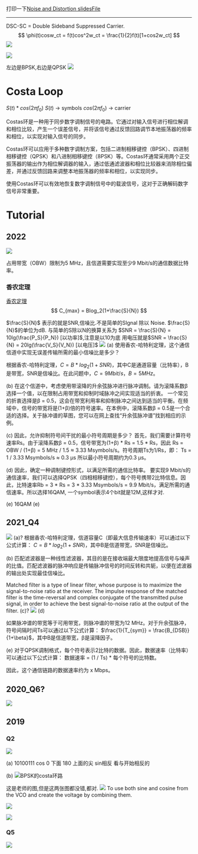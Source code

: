 打印一下[Noise and Distortion slidesFile](https://moodle.gla.ac.uk/mod/resource/view.php?id=3312904) 

---


DSC-SC = Double Sideband Suppressed Carrier.
$$
\phi(t)cosw_ct = f(t)cos^2w_ct = \frac{1}{2}f(t)[1+cos2w_ct]
$$
![](assets/Pasted%20image%2020230501145030.png)

![](assets/Pasted%20image%2020230501145345.png)

左边是BPSK,右边是QPSK
![](assets/Pasted%20image%2020230501145547.png)

# Costa Loop
$S(t)*cos(2 \pi f_0)$
$S(t)$ -> symbols
$cos(2 \pi f_0)$ -> carrier

Costas环是一种用于同步数字调制信号的电路。它通过对输入信号进行相位解调和相位比较，产生一个误差信号，并将该信号通过反馈回路调节本地振荡器的频率和相位，以实现对输入信号的同步。

Costas环可以应用于多种数字调制方案，包括二进制相移键控（BPSK）、四进制相移键控（QPSK）和八进制相移键控（8PSK）等。Costas环通常采用两个正交振荡器的输出作为相位解调器的输入，通过低通滤波器和相位比较器来消除相位偏差，并通过反馈回路来调整本地振荡器的频率和相位，以实现同步。

使用Costas环可以有效地恢复数字调制信号中的载波信号，这对于正确解码数字信号非常重要。

# Tutorial
## 2022
![](assets/Pasted%20image%2020230501210507.png)

占用带宽（OBW）限制为5 MHz，且信道需要实现至少9 Mbit/s的通信数据比特率。
### 香农定理
[香农定理](https://blog.csdn.net/shulianghan/article/details/108002782)
$$
C_{max} = Blog_2(1+\frac{S}{N})
$$

$\frac{S}{N}$ 表示的就是SNR,信噪比.不是简单的SIgnal 除以 Noise.
$\frac{S}{N}$的单位为dB.    与简单的S除以N的换算关系为 $SNR = \frac{S}{N} = 10lg(\frac{P_S}{P_N}) [以功率]$,注意是以10为底
用电压就是$SNR = \frac{S}{N} = 20lg(\frac{V_S}{V_N}) [以电压]$
![](assets/Pasted%20image%2020230507121014.png)
(a)
使用香农-哈特利定理，这个通信信道中实现无误差传输所需的最小信噪比是多少？ 

根据香农-哈特利定理，$C = B * log_2(1 + SNR)$，其中C是通道容量（比特率），B是带宽，SNR是信噪比。在此问题中，$C = 9 Mbit/s，B = 5 MHz$。

(b)
在这个信道中，考虑使用带滚降的升余弦脉冲进行脉冲调制。请为滚降系数β选择一个值，以在限制占用带宽和抑制时域脉冲之间实现适当的折衷。 一个常见的折衷选择是β = 0.5，这会在带宽利用率和抑制脉冲之间达到适当的平衡。在频域中，信号的带宽将是(1+β)倍的符号速率。在本例中，滚降系数β = 0.5是一个合适的选择。关于脉冲谱的草图，您可以在网上查找“升余弦脉冲谱”找到相应的示例。

(c)
因此，允许抑制符号间干扰的最小符号周期是多少？ 首先，我们需要计算符号速率Rs。由于滚降系数β = 0.5，信号带宽为(1+β) * Rs = 1.5 * Rs，因此 Rs = OBW / (1+β) = 5 MHz / 1.5 ≈ 3.33 Msymbols/s。符号周期Ts为1/Rs，即： Ts = 1 / 3.33 Msymbols/s ≈ 0.3 μs 所以最小符号周期约为0.3 μs。

(d)
因此，确定一种调制键控形式，以满足所需的通信比特率。 要实现9 Mbit/s的通信速率，我们可以选择QPSK（四相相移键控），每个符号携带2比特信息。因此，比特速率Rb = 3 * Rs = 3 * 3.33 Msymbols/s = 9.9 Mbit/s，满足所需的通信速率。所以选择16QAM, 一个symbol表示4个bit就是12M,这样才对.

(e)
16QAM
(e)


## 2021_Q4
![](assets/Pasted%20image%2020230501214827.png)
(a)?
根据香农-哈特利定理，信道容量C（即最大信息传输速率）可以通过以下公式计算：
$C = B * log_2(1 + SNR)$，其中B是信道带宽，SNR是信噪比。

(b)
匹配滤波器是一种线性滤波器，其目的是在接收端最大限度地提高信号与噪声的比值。匹配滤波器的脉冲响应是传输脉冲信号的时间反转和共轭，以便在滤波器的输出处实现最佳信噪比。

Matched filter is a type of linear filter, whose purpose is to maximize the signal-to-noise ratio at the receiver. The impulse response of the matched filter is the time-reversal and complex conjugate of the transmitted pulse signal, in order to achieve the best signal-to-noise ratio at the output of the filter.
(c)?
![](assets/Pasted%20image%2020230501214857.png)
(d)

如果脉冲谱的带宽等于可用带宽，则脉冲谱的带宽为12 MHz。对于升余弦脉冲，符号间隔时间Ts可以通过以下公式计算： $\frac{1}{T_{sym}} = \frac{B_{DSB}}{1+\beta}$，其中B是信道带宽，β是滚降因子。

(e) 对于QPSK调制格式，每个符号表示2比特的数据。因此，数据速率（比特率）可以通过以下公式计算： 数据速率 = (1 / Ts) * 每个符号的比特数。

因此，这个通信链路的数据速率约为 x Mbps。 

## 2020_Q6?
![](assets/Pasted%20image%2020230501222406.png)





## 2019
### Q2
![](assets/Pasted%20image%2020230501222252.png)

(a)
10100111
cos
0 下面
180 上面的尖
sin相反
看与开始相反的


(b)
![BPSK的costa环路](assets/Pasted%20image%2020230502134633.png)

这是老师的图,但是这两张图都没错,都对.
![](assets/Pasted%20image%2020230502135819.png)
To use both sine and cosine from the VCO and create the voltage by combining them.

![](assets/Pasted%20image%2020230502135122.png)

![](assets/Pasted%20image%2020230502135158.png)
### Q5
![](assets/Pasted%20image%2020230501222321.png)
